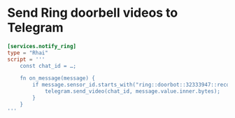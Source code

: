 # Send Ring doorbell videos to Telegram

```toml
[services.notify_ring]
type = "Rhai"
script = '''
    const chat_id = …;

    fn on_message(message) {
        if message.sensor_id.starts_with("ring::doorbot::32333947::recording::") {
            telegram.send_video(chat_id, message.value.inner.bytes);
        }
    }
'''
```
